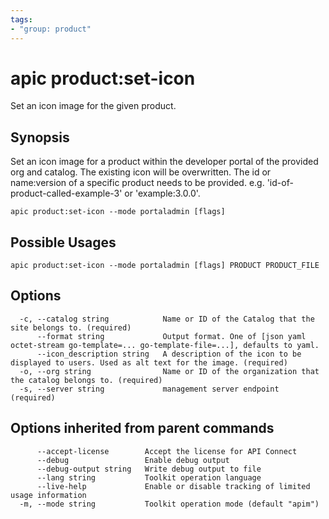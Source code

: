 ```yaml
---
tags:
- "group: product"
---
```

# apic product:set-icon

Set an icon image for the given product.

## Synopsis

Set an icon image for a product within the developer portal of the provided org and catalog. The existing icon will be overwritten. The id or name:version of a specific product needs to be provided. e.g. 'id-of-product-called-example-3' or 'example:3.0.0'.

```
apic product:set-icon --mode portaladmin [flags]
```

## Possible Usages

```
apic product:set-icon --mode portaladmin [flags] PRODUCT PRODUCT_FILE
```

## Options

```
  -c, --catalog string            Name or ID of the Catalog that the site belongs to. (required)
      --format string             Output format. One of [json yaml octet-stream go-template=... go-template-file=...], defaults to yaml.
      --icon_description string   A description of the icon to be displayed to users. Used as alt text for the image. (required)
  -o, --org string                Name or ID of the organization that the catalog belongs to. (required)
  -s, --server string             management server endpoint (required)
```

## Options inherited from parent commands

```
      --accept-license        Accept the license for API Connect
      --debug                 Enable debug output
      --debug-output string   Write debug output to file
      --lang string           Toolkit operation language
      --live-help             Enable or disable tracking of limited usage information
  -m, --mode string           Toolkit operation mode (default "apim")
```
